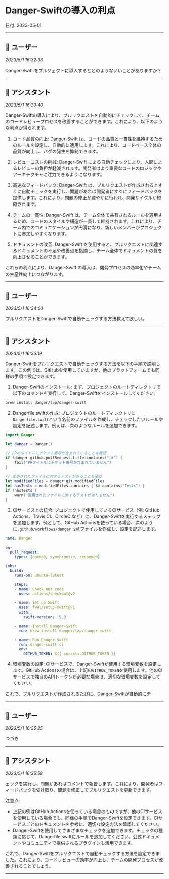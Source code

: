 # Danger-Swiftの導入の利点

日付: 2023-05-01

---

## 👤 ユーザー
*2023/5/1 16:32:33*

Danger-Swift をプルジェクトに導入するとどのようないいことがありますか？

---

## 🤖 アシスタント
*2023/5/1 16:33:40*

Danger-Swiftの導入により、プルリクエストを自動的にチェックして、チームのコードレビュープロセスを改善することができます。これにより、以下のような利点が得られます。

1. コード品質の向上: Danger-Swift は、コードの品質と一貫性を維持するためのルールを設定し、自動的に適用します。これにより、コードベース全体の品質が向上し、バグの発生を抑制できます。

2. レビューコストの削減: Danger-Swift による自動チェックにより、人間によるレビューの負担が軽減されます。開発者はより重要なコードのロジックやアーキテクチャに注力できるようになります。

3. 高速なフィードバック: Danger-Swift は、プルリクエストが作成されるとすぐに自動チェックを実行し、問題があれば開発者にすぐにフィードバックを提供します。これにより、問題の修正が速やかに行われ、開発サイクルが短縮されます。

4. チームの一貫性: Danger-Swift は、チーム全体で共有されるルールを適用するため、コードのスタイルや構造が一貫して維持されます。これにより、チーム内でのコミュニケーションが円滑になり、新しいメンバーがプロジェクトに参加しやすくなります。

5. ドキュメントの改善: Danger-Swift を使用すると、プルリクエストに関連するドキュメントの不足や改善点を指摘し、チーム全体でドキュメントの質を向上させることができます。

これらの利点により、Danger-Swift の導入は、開発プロセスの効率化やチームの生産性向上につながります。

---

## 👤 ユーザー
*2023/5/1 16:34:00*

プルリクエストをDanger-Swiftで自動チェックする方法教えて欲しい。

---

## 🤖 アシスタント
*2023/5/1 16:35:19*

Danger-Swiftをプルリクエストで自動チェックする方法を以下の手順で説明します。この例では、GitHubを使用していますが、他のプラットフォームでも同様の手順で設定できます。

1. Danger-Swiftのインストール:
まず、プロジェクトのルートディレクトリで以下のコマンドを実行して、Danger-Swiftをインストールしてください。
```
brew install danger/tap/danger-swift
```

2. Dangerfile.swiftの作成:
プロジェクトのルートディレクトリに`Dangerfile.swift`という名前のファイルを作成し、チェックしたいルールや設定を記述します。例えば、次のようなルールを追加できます。
```swift
import Danger

let danger = Danger()

// PRのタイトルにチケット番号が含まれていることを確認
if !danger.github.pullRequest.title.contains("[#") {
    fail("PRタイトルにチケット番号が含まれていません")
}

// 変更されたファイルに対するテストがあることを確認
let modifiedFiles = danger.git.modifiedFiles
let hasTests = modifiedFiles.contains { $0.contains("Tests") }
if !hasTests {
    warn("変更されたファイルに対するテストがありません")
}
```

3. CIサービスとの統合:
プロジェクトで使用しているCIサービス（例: GitHub Actions、Travis CI、CircleCIなど）に、Danger-Swiftを実行するステップを追加します。例として、GitHub Actionsを使っている場合、次のように`.github/workflows/danger.yml`ファイルを作成し、設定を記述します。
```yaml
name: Danger

on:
  pull_request:
    types: [opened, synchronize, reopened]

jobs:
  build:
    runs-on: ubuntu-latest

    steps:
    - name: Check out code
      uses: actions/checkout@v2

    - name: Set up Swift
      uses: fwal/setup-swift@v1
      with:
        swift-version: '5.3'

    - name: Install Danger-Swift
      run: brew install danger/tap/danger-swift

    - name: Run Danger-Swift
      run: danger-swift ci
      env:
        GITHUB_TOKEN: ${{ secrets.GITHUB_TOKEN }}
```

4. 環境変数の設定:
CIサービスで、Danger-Swiftが使用する環境変数を設定します。GitHub Actionsの場合は、上記の`GITHUB_TOKEN`を使用します。他のCIサービスで独自のAPIトークンが必要な場合は、適切な環境変数を設定してください。

これで、プルリクエストが作成されるたびに、Danger-Swiftが自動的にチ

---

## 👤 ユーザー
*2023/5/1 16:35:25*

つづき

---

## 🤖 アシスタント
*2023/5/1 16:35:58*

ェックを実行し、問題があればコメントで報告します。これにより、開発者はフィードバックを受け取り、問題を修正してプルリクエストを更新できます。

注意点:
- 上記の例はGitHub Actionsを使っている場合のものですが、他のCIサービスを使用している場合でも、同様の手順でDanger-Swiftを設定できます。CIサービスごとのドキュメントを参考に、適切な設定方法を確認してください。
- Danger-Swiftを使用してさまざまなチェックを追加できます。チェックの種類に応じて、Dangerfile.swiftにルールを追加してください。公式ドキュメントやコミュニティで提供されるプラグインも活用できます。

これで、Danger-Swiftをプルリクエストで自動チェックする方法を設定できました。これにより、コードレビューの効率が向上し、チームの開発プロセスが改善されることでしょう。

---
